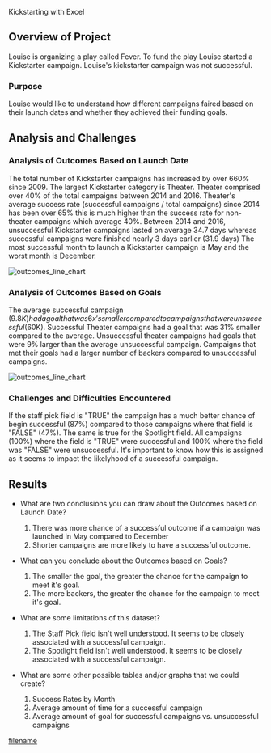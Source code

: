  Kickstarting with Excel

## Overview of Project
Louise is organizing a play called Fever. To fund the play Louise started a Kickstarter campaign. 
Louise's kickstarter campaign was not successful.

### Purpose
Louise would like to understand how different campaigns faired based on their launch dates and whether
they achieved their funding goals.

## Analysis and Challenges

### Analysis of Outcomes Based on Launch Date
The total number of Kickstarter campaigns has increased by over 660% since 2009. The largest Kickstarter category is Theater. 
Theater comprised over 40% of the total campaigns between 2014 and 2016. Theater's average success rate (successful campaigns / total campaigns)
since 2014 has been over 65% this is much higher than the success rate for non-theater campaigns which average 40%. 
Between 2014 and 2016, unsuccessful Kickstarter campaigns lasted on average 34.7 days whereas successful campaigns were finished nearly 3 days earlier (31.9 days)
The most successful month to launch a Kickstarter campaign is May and the worst month is December.

![outcomes_line_chart](https://github.com/ryanmorin/kickstarter_analysis/blob/main/Theater_Outcomes_vs_Launch.bmp?raw=true)

### Analysis of Outcomes Based on Goals
The average successful campaign ($9.8K) had a goal that was 6x's smaller compared to campaigns that were unsuccessful ($60K). Successful Theater campaigns had a goal that was 31% smaller compared to the average.  Unsuccessful theater campaigns had goals that were 9% larger than the average unsuccessful campaign. Campaigns that met their goals had a larger number of backers compared to unsuccessful campaigns.

![outcomes_line_chart](https://github.com/ryanmorin/kickstarter_analysis/blob/main/Outcomes_vs_Goals.bmp?raw=true)

### Challenges and Difficulties Encountered
If the staff pick field is "TRUE" the campaign has a much better chance of begin successful (87%) compared to those campaigns where that 
field is "FALSE" (47%). The same is true for the Spotlight field.  All campaigns (100%) where the field is "TRUE" were successful and 100% where the field was "FALSE" were unsuccessful. It's important to know how this is assigned as it seems to impact the likelyhood of a successful campaign.

## Results

- What are two conclusions you can draw about the Outcomes based on Launch Date?
   1. There was more chance of a successful outcome if a campaign was launched in May compared to December
   2. Shorter campaigns are more likely to have a successful outcome.

- What can you conclude about the Outcomes based on Goals?
   1. The smaller the goal, the greater the chance for the campaign to meet it's goal.
   2. The more backers, the greater the chance for the campaign to meet it's goal.

- What are some limitations of this dataset?
   1. The Staff Pick field isn't well understood. It seems to be closely associated with a successful campaign.
   2. The Spotlight field isn't well understood. It seems to be closely associated with a successful campaign.
   
- What are some other possible tables and/or graphs that we could create?
   1. Success Rates by Month
   2. Average amount of time for a successful campaign
   3. Average amount of goal for successful campaigns vs. unsuccessful campaigns


[filename](https://github.com/ryanmorin/kickstarter_analysis/blob/main/kickstarter_challenge.xlsx)
